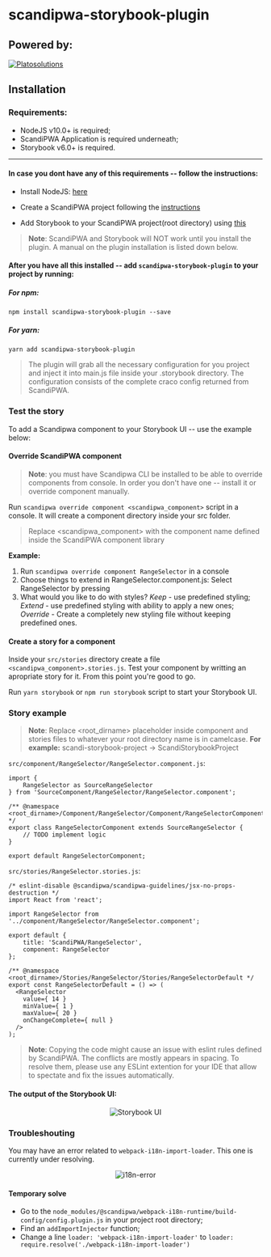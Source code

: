 # scandipwa-storybook-plugin

## Powered by:
[![Platosolutions](https://i.ibb.co/w4v9g9d/Plato-Logo.png)](https://www.platosolutions.io)

## Installation

### Requirements:
- NodeJS v10.0+ is required;
- ScandiPWA Application is required underneath;
- Storybook v6.0+ is required.

---

#### In case you dont have any of this requirements -- follow the instructions:
- Install NodeJS: [here](https://nodejs.org/en/download/)

- Create a ScandiPWA project following the [instructions](https://docs.scandipwa.com/quick-start-guide)

- Add Storybook to your ScandiPWA project(root directory) using [this](https://storybook.js.org/docs/react/get-started/install)

> **Note**: ScandiPWA and Storybook will NOT work until you install the plugin. A manual on the plugin installation is listed down below.

#### After you have all this installed -- add `scandipwa-storybook-plugin` to your project by running:

##### For npm:
`npm install scandipwa-storybook-plugin --save`

##### For yarn:
`yarn add scandipwa-storybook-plugin`

> The plugin will grab all the necessary configuration for you project and inject it into main.js file inside your .storybook directory. The configuration consists of the complete craco config returned from ScandiPWA.

### Test the story

To add a Scandipwa component to your Storybook UI -- use the example below:

#### Override ScandiPWA component

> **Note**: you must have Scandipwa CLI be installed to be able to override components from console. In order you don't have one -- install it or override component manually.

Run `scandipwa override component <scandipwa_component>` script in a console. It will create a component directory inside your src folder.

> Replace <scandipwa_component> with the component name defined inside the ScandiPWA component library

**Example:**

1. Run `scandipwa override component RangeSelector` in a console
2. Choose things to extend in RangeSelector.component.js: Select RangeSelector by pressing <space>
3. What would you like to do with styles?
*Keep* - use predefined styling;
*Extend* - use predefined styling with ability to apply a new ones;
*Override* - Create a completely new styling file without keeping predefined ones.

#### Create a story for a component

Inside your `src/stories` directory create a file `<scandipwa_component>.stories.js`. Test your component by writting an apropriate story for it. From this point you're good to go.

Run `yarn storybook` or `npm run storybook` script to start your Storybook UI.

### Story example

> **Note**: Replace <root_dirname> placeholder inside component and stories files to whatever your root directory name is in camelcase. **For example:** scandi-storybook-project -> ScandiStorybookProject

`src/component/RangeSelector/RangeSelector.component.js`:

```
import {
    RangeSelector as SourceRangeSelector
} from 'SourceComponent/RangeSelector/RangeSelector.component';

/** @namespace <root_dirname>/Component/RangeSelector/Component/RangeSelectorComponent */
export class RangeSelectorComponent extends SourceRangeSelector {
    // TODO implement logic
}

export default RangeSelectorComponent;

```

`src/stories/RangeSelector.stories.js`:

```
/* eslint-disable @scandipwa/scandipwa-guidelines/jsx-no-props-destruction */
import React from 'react';

import RangeSelector from '../component/RangeSelector/RangeSelector.component';

export default {
    title: 'ScandiPWA/RangeSelector',
    component: RangeSelector
};

/** @namespace <root_dirname>/Stories/RangeSelector/Stories/RangeSelectorDefault */
export const RangeSelectorDefault = () => (
  <RangeSelector
    value={ 14 }
    minValue={ 1 }
    maxValue={ 20 }
    onChangeComplete={ null }
  />
);

```

> **Note**: Copying the code might cause an issue with eslint rules defined by ScandiPWA. The conflicts are mostly appears in spacing. To resolve them, please use any ESLint extention for your IDE that allow to spectate and fix the issues automatically.

#### The output of the Storybook UI:

<p align="center">
  <img src="https://i.ibb.co/9bBtz0Y/Screen-Shot-2021-07-04-at-14-14-59.png" alt="Storybook UI">
</p>

### Troubleshouting

You may have an error related to `webpack-i18n-import-loader`. This one is currently under resolving.

<p align="center">
  <img src="https://i.ibb.co/YD3Yxsy/webpack-i18n-import-loader.png" alt="i18n-error">
</p>

#### Temporary solve

- Go to the `node_modules/@scandipwa/webpack-i18n-runtime/build-config/config.plugin.js` in your project root directory;
- Find an `addImportInjector` function;
- Change a line `loader: 'webpack-i18n-import-loader'` to `loader: require.resolve('./webpack-i18n-import-loader')`
